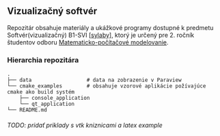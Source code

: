 ## Vizualizačný softvér

Repozitár obsahuje materiály a ukážkové programy dostupné k predmetu Softvér(vizualizačný) B1-SVI [[sylaby](https://is.stuba.sk/auth/katalog/syllabus.pl?odkud=;zobrazit_sklad=0;zobrazit_obdobi=0;obdobi=;zpet=/auth/katalog/index.pl?vzorek=Vizuali,Dohledat=Search,fakulta=21010,obdobi=321,obdobi_fak=666,jak=dle_jmena;predmet=394257;typ=1;jazyk=2;vystup=1;lang=sk)], ktorý je určený pre 2. ročník študentov odboru [Matematicko-počítačové modelovanie](https://www.math.sk/mpm/).

### Hierarchia repozitára 

    .
    ├── data                  # data na zobrazenie v Paraview
    └── cmake_examples        # obsahuje vzorové aplikácie požívajúce cmake ako build systém
        ├── console_application
        └── qt_application
    └── README.md
    



###### TODO: pridať priklady s vtk kniznicami a latex example